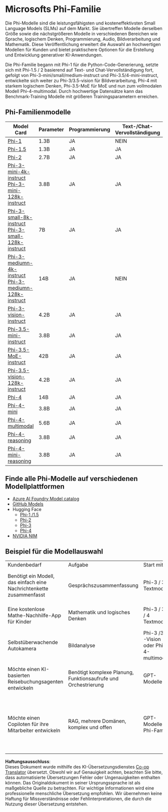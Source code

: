 <!--
CO_OP_TRANSLATOR_METADATA:
{
  "original_hash": "b5d936ffe4dfbab2244f6eb21b11f3b3",
  "translation_date": "2025-05-07T10:50:36+00:00",
  "source_file": "md/01.Introduction/01/01.PhiFamily.md",
  "language_code": "de"
}
-->
# Microsofts Phi-Familie

Die Phi-Modelle sind die leistungsfähigsten und kosteneffektivsten Small Language Models (SLMs) auf dem Markt. Sie übertreffen Modelle derselben Größe sowie die nächstgrößeren Modelle in verschiedenen Bereichen wie Sprache, logischem Denken, Programmierung, Audio, Bildverarbeitung und Mathematik. Diese Veröffentlichung erweitert die Auswahl an hochwertigen Modellen für Kunden und bietet praktischere Optionen für die Erstellung und Entwicklung generativer KI-Anwendungen.

Die Phi-Familie begann mit Phi-1 für die Python-Code-Generierung, setzte sich mit Phi-1.5 / 2 basierend auf Text- und Chat-Vervollständigung fort, gefolgt von Phi-3-mini/small/medium-instruct und Phi-3.5/4-mini-instruct, entwickelte sich weiter zu Phi-3/3.5-vision für Bildverarbeitung, Phi-4 mit starkem logischem Denken, Phi-3.5-MoE für MoE und nun zum vollmodalen Modell Phi-4-multimodal. Durch hochwertige Datensätze kann das Benchmark-Training Modelle mit größeren Trainingsparametern erreichen.

## Phi-Familienmodelle

<div style="font-size:8px">

| Model Card |Parameter|Programmierung|Text-/Chat-Vervollständigung|Fortgeschrittenes logisches Denken| Bildverarbeitung | Audio | MoE
| - | -  | - | - |- |- |- |- |
|[Phi-1](https://huggingface.co/microsoft/phi-1)|1.3B| JA| NEIN | NEIN |NEIN |NEIN |NEIN |
|[Phi-1.5](https://huggingface.co/microsoft/phi-1_5)|1.3B| JA|JA| NEIN |NEIN |NEIN |NEIN |
|[Phi-2](https://huggingface.co/microsoft/phi-1_5)|2.7B| JA|JA| NEIN |NEIN |NEIN |NEIN |
|[Phi-3-mini-4k-instruct](https://huggingface.co/microsoft/Phi-3-mini-4k-instruct)<br/>[Phi-3-mini-128k-instruct](https://huggingface.co/microsoft/Phi-3-mini-128k-instruct)|3.8B| JA|JA| NEIN |NEIN |NEIN |NEIN |
|[Phi-3-small-8k-instruct](https://huggingface.co/microsoft/Phi-3-small-8k-instruct)<br/>[Phi-3-small-128k-instruct](https://huggingface.co/microsoft/Phi-3-small-128k-instruct)<br/>|7B| JA|JA| NEIN |NEIN |NEIN |NEIN |
|[Phi-3-mediumn-4k-instruct](https://huggingface.co/microsoft/Phi-3-medium-4k-instruct)<br>[Phi-3-mediumn-128k-instruct](https://huggingface.co/microsoft/Phi-3-medium-128k-instruct)|14B|JA|NEIN| NEIN |NEIN |NEIN |NEIN |
|[Phi-3-vision-instruct](https://huggingface.co/microsoft/Phi-3-vision-128k-instruct)|4.2B|JA|JA|NEIN |NEIN |NEIN |NEIN |
|[Phi-3.5-mini-instruct](https://huggingface.co/microsoft/Phi-3.5-mini-instruct)|3.8B|JA|JA| NEIN |NEIN |NEIN |NEIN |
|[Phi-3.5-MoE-instruct](https://huggingface.co/microsoft/Phi-3.5-MoE-instruct)|42B|JA|JA| NEIN |NEIN |NEIN |JA |
|[Phi-3.5-vision-128k-instruct](https://huggingface.co/microsoft/Phi-3.5-vision-instruct)|4.2B|JA|JA| NEIN |JA |NEIN |NEIN |
|[Phi-4](https://huggingface.co/microsoft/phi-4)|14B|JA|JA| NEIN |NEIN |NEIN |NEIN |
|[Phi-4-mini](https://huggingface.co/microsoft/Phi-4-mini-instruct)|3.8B|JA|JA| NEIN |NEIN |NEIN |NEIN |
|[Phi-4-multimodal](https://huggingface.co/microsoft/Phi-4-multimodal-instruct)|5.6B|JA|JA| NEIN |JA |JA |NEIN |
|[Phi-4-reasoning](../../../../../md/01.Introduction/01)|3.8B|JA|JA| JA |NEIN |NEIN |NEIN |
|[Phi-4-mini-reasoning](../../../../../md/01.Introduction/01)|3.8B|JA|JA| JA |NEIN |NEIN |NEIN |

</div>

## **Finde alle Phi-Modelle auf verschiedenen Modellplattformen**

- [Azure AI Foundry Model catalog](https://ai.azure.com/explore/models?selectedCollection=phi)
- [GitHub Models](https://github.com/marketplace?query=Phi&type=models)
- Hugging Face
  - [Phi-1 /1.5](https://huggingface.co/collections/microsoft/phi-1-6626e29134744e94e222d572)
  - [Phi-2](https://huggingface.co/microsoft/phi-2)
  - [Phi-3](https://huggingface.co/collections/microsoft/phi-3-6626e15e9585a200d2d761e3)
  - [Phi-4](https://huggingface.co/collections/microsoft/phi-4-677e9380e514feb5577a40e4) 
- [NVIDIA NIM](https://build.nvidia.com/search?q=Phi)

## Beispiel für die Modellauswahl

| | | | |
|-|-|-|-|
|Kundenbedarf|Aufgabe|Start mit|Weitere Details|
|Benötigt ein Modell, das einfach eine Nachrichtenkette zusammenfasst|Gesprächszusammenfassung|Phi-3 / 3.5 Textmodell|Entscheidend ist hier, dass der Kunde eine klar definierte und unkomplizierte Sprachaufgabe hat|
|Eine kostenlose Mathe-Nachhilfe-App für Kinder|Mathematik und logisches Denken|Phi-3 / 3.5 / 4 Textmodelle|Da die App kostenlos ist, wünschen sich Kunden eine Lösung ohne wiederkehrende Kosten|
|Selbstüberwachende Autokamera|Bildanalyse|Phi-3 /3.5 -Vision oder Phi-4-multimodal|Es wird eine Lösung benötigt, die ohne Internet am Randgerät funktioniert|
|Möchte einen KI-basierten Reisebuchungsagenten entwickeln|Benötigt komplexe Planung, Funktionsaufrufe und Orchestrierung|GPT-Modelle|Benötigt die Fähigkeit, zu planen, APIs zur Informationsbeschaffung aufzurufen und auszuführen|
|Möchte einen Copiloten für ihre Mitarbeiter entwickeln|RAG, mehrere Domänen, komplex und offen|GPT-Modelle + Phi-Familie|Offenes Szenario, benötigt breiteres Weltwissen, daher ist ein größeres Modell besser geeignet. Das Wissen muss eventuell in Teile zerlegt werden, vielleicht ist SLM dafür gut geeignet|

**Haftungsausschluss**:  
Dieses Dokument wurde mithilfe des KI-Übersetzungsdienstes [Co-op Translator](https://github.com/Azure/co-op-translator) übersetzt. Obwohl wir auf Genauigkeit achten, beachten Sie bitte, dass automatisierte Übersetzungen Fehler oder Ungenauigkeiten enthalten können. Das Originaldokument in seiner Ursprungssprache ist als maßgebliche Quelle zu betrachten. Für wichtige Informationen wird eine professionelle menschliche Übersetzung empfohlen. Wir übernehmen keine Haftung für Missverständnisse oder Fehlinterpretationen, die durch die Nutzung dieser Übersetzung entstehen.